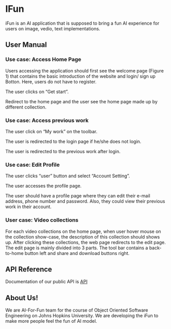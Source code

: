 # IFun

iFun is an AI application that is supposed to bring a fun AI experience for users on image, vedio, text implementations.

## User Manual

### Use case: Access Home Page
Users accessing the application should first see the welcome page (Figure 1) that contains the basic introduction of the website and login/ sign up Botton. Here, users do not have to register. 

The user clicks on “Get start”.

Redirect to the home page and the user see the home page made up by different collection.

### Use case: Access previous work
The user click on “My work” on the toolbar.

The user is redirected to the login page if he/she does not login.

The user is redirected to the previous work after login.

### Use case: Edit Profile
The user clicks “user” button and select “Account Setting”.

The user accesses the profile page.

The user should have a profile page where they can edit their e-mail address, phone number and password. Also, they could view their previous work in their account.

### User case: Video collections
For each video collections on the home page, when user hover mouse on the collection show-case, the description of this collection should shows up. After clicking these collections, the web page redirects to the edit page. The edit page is mainly divided into 3 parts. The tool bar contains a back-to-home button left and  share and download buttons right. 

 

## API Reference

Documentation of our public API is [API](https://github.com/cs421sp22-homework/project-team-01-ai_for_fun/blob/main/docs/API%20reference/API.md)

## About Us!

We are AI-For-Fun team for the course of Object Oriented Software Engineering on Johns Hopkins University. We are developing the iFun to make more people feel the fun of AI model. 

